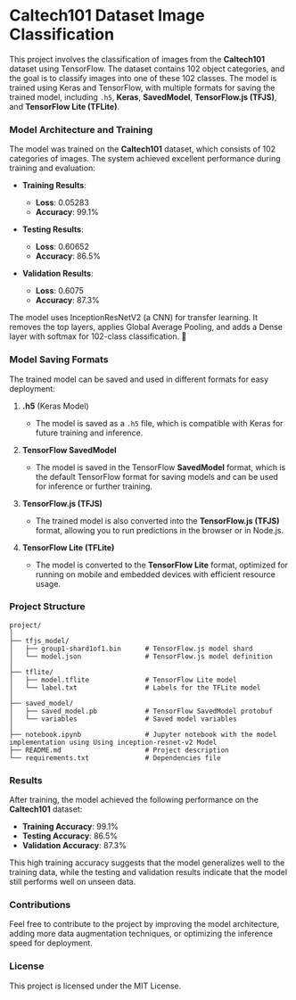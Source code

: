 
# **Caltech101 Dataset Image Classification**

This project involves the classification of images from the **Caltech101** dataset using TensorFlow. The dataset contains 102 object categories, and the goal is to classify images into one of these 102 classes. The model is trained using Keras and TensorFlow, with multiple formats for saving the trained model, including `.h5`, **Keras**, **SavedModel**, **TensorFlow.js (TFJS)**, and **TensorFlow Lite (TFLite)**.

### **Model Architecture and Training**
The model was trained on the **Caltech101** dataset, which consists of 102 categories of images. The system achieved excellent performance during training and evaluation:

- **Training Results**:
  - **Loss**: 0.05283
  - **Accuracy**: 99.1%

- **Testing Results**:
  - **Loss**: 0.60652
  - **Accuracy**: 86.5%

- **Validation Results**:
  - **Loss**: 0.6075
  - **Accuracy**: 87.3%

The model uses InceptionResNetV2 (a CNN) for transfer learning. It removes the top layers, applies Global Average Pooling, and adds a Dense layer with softmax for 102-class classification. 🚀

### **Model Saving Formats**

The trained model can be saved and used in different formats for easy deployment:

1. **.h5** (Keras Model)
   - The model is saved as a `.h5` file, which is compatible with Keras for future training and inference.
   
2. **TensorFlow SavedModel**
   - The model is saved in the TensorFlow **SavedModel** format, which is the default TensorFlow format for saving models and can be used for inference or further training.

3. **TensorFlow.js (TFJS)**
   - The trained model is also converted into the **TensorFlow.js (TFJS)** format, allowing you to run predictions in the browser or in Node.js.

4. **TensorFlow Lite (TFLite)**
   - The model is converted to the **TensorFlow Lite** format, optimized for running on mobile and embedded devices with efficient resource usage.

### **Project Structure**

```
project/
│
├── tfjs_model/
│   ├── group1-shard1of1.bin      # TensorFlow.js model shard
│   └── model.json                # TensorFlow.js model definition
│
├── tflite/
│   ├── model.tflite              # TensorFlow Lite model
│   └── label.txt                 # Labels for the TFLite model
│
├── saved_model/
│   ├── saved_model.pb            # TensorFlow SavedModel protobuf
│   └── variables                 # Saved model variables
│
├── notebook.ipynb                # Jupyter notebook with the model implementation using Using inception-resnet-v2 Model 
├── README.md                     # Project description
└── requirements.txt              # Dependencies file
```

### **Results**
After training, the model achieved the following performance on the **Caltech101** dataset:

- **Training Accuracy**: 99.1%
- **Testing Accuracy**: 86.5%
- **Validation Accuracy**: 87.3%

This high training accuracy suggests that the model generalizes well to the training data, while the testing and validation results indicate that the model still performs well on unseen data.

### **Contributions**
Feel free to contribute to the project by improving the model architecture, adding more data augmentation techniques, or optimizing the inference speed for deployment.

### **License**
This project is licensed under the MIT License.
